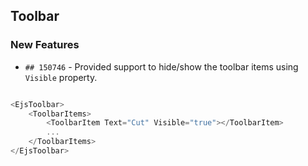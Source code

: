 ##  Toolbar

###    New Features

- `## 150746` - Provided support to hide/show the toolbar items using `Visible` property.

```csharp

<EjsToolbar>
    <ToolbarItems>
        <ToolbarItem Text="Cut" Visible="true"></ToolbarItem>
        ...
    </ToolbarItems>
</EjsToolbar>

```